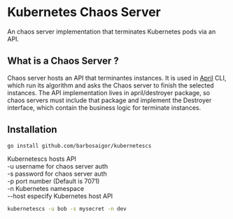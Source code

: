 # Kubernetes Chaos Server  
An chaos server implementation that terminates Kubernetes pods via an API.

## What is a Chaos Server ?
Chaos server hosts an API that terminantes instances. It is used in [April](https://github.com/barbosaigor/april) CLI, which run its algorithm and asks the Chaos server to finish 
the selected instances. The API implementation lives in april/destroyer package, so chaos servers must include that package and
implement the Destroyer interface, which contain the business logic for terminate instances.  

## Installation  
```bash 
go install github.com/barbosaigor/kubernetescs
```  

Kubernetescs hosts API    
-u username for chaos server auth  
-s password for chaos server auth  
-p port number (Default is 7071)  
-n Kubernetes namespace  
--host especify Kubernetes host API  
```bash 
kubernetescs -u bob -s mysecret -n dev
```  
